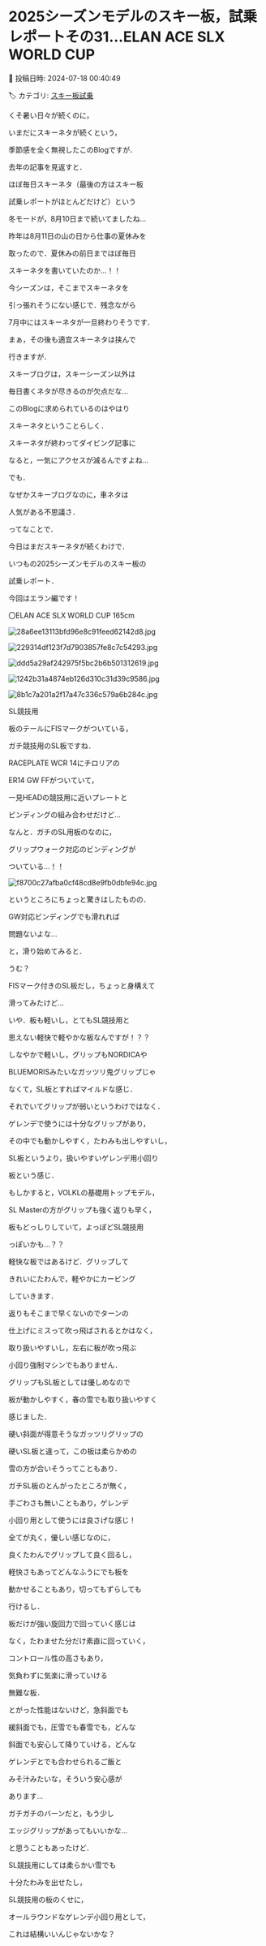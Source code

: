 # 2025シーズンモデルのスキー板，試乗レポートその31…ELAN ACE SLX WORLD CUP

📅 投稿日時: 2024-07-18 00:40:49

🏷️ カテゴリ: [スキー板試乗](c0bd8048615710cee890e403a36cc9a2b.md)

くそ暑い日々が続くのに，


いまだにスキーネタが続くという，


季節感を全く無視したこのBlogですが．





去年の記事を見返すと．


ほぼ毎日スキーネタ（最後の方はスキー板


試乗レポートがほとんどだけど）という


冬モードが，8月10日まで続いてましたね…





昨年は8月11日の山の日から仕事の夏休みを


取ったので．夏休みの前日までほぼ毎日


スキーネタを書いていたのか…！！





今シーズンは，そこまでスキーネタを


引っ張れそうにない感じで．残念ながら


7月中にはスキーネタが一旦終わりそうです．





まぁ，その後も適宜スキーネタは挟んで


行きますが．


スキーブログは，スキーシーズン以外は


毎日書くネタが尽きるのが欠点だな…





このBlogに求められているのはやはり


スキーネタということらしく．


スキーネタが終わってダイビング記事に


なると，一気にアクセスが減るんですよね…





でも．


なぜかスキーブログなのに，車ネタは


人気がある不思議さ．





ってなことで．


今日はまだスキーネタが続くわけで．


いつもの2025シーズンモデルのスキー板の


試乗レポート．


今回はエラン編です！[]()








〇ELAN ACE SLX WORLD CUP 165cm







![28a6ee13113bfd96e8c91feed62142d8.jpg](images/28a6ee13113bfd96e8c91feed62142d8.jpg)









![229314df123f7d7903857fe8c7c54293.jpg](images/229314df123f7d7903857fe8c7c54293.jpg)









![ddd5a29af242975f5bc2b6b501312619.jpg](images/ddd5a29af242975f5bc2b6b501312619.jpg)









![1242b31a4874eb126d310c31d39c9586.jpg](images/1242b31a4874eb126d310c31d39c9586.jpg)









![8b1c7a201a2f17a47c336c579a6b284c.jpg](images/8b1c7a201a2f17a47c336c579a6b284c.jpg)







SL競技用





板のテールにFISマークがついている，


ガチ競技用のSL板ですね．


RACEPLATE WCR 14にチロリアの


ER14 GW FFがついていて，


一見HEADの競技用に近いプレートと


ビンディングの組み合わせだけど…





なんと．ガチのSL用板のなのに，


グリップウォーク対応のビンディングが


ついている…！！







![f8700c27afba0cf48cd8e9fb0dbfe94c.jpg](images/f8700c27afba0cf48cd8e9fb0dbfe94c.jpg)







というところにちょっと驚きはしたものの．


GW対応ビンディングでも滑れれば


問題ないよな…


と，滑り始めてみると．





うむ？


FISマーク付きのSL板だし，ちょっと身構えて


滑ってみたけど…


いや．板も軽いし，とてもSL競技用と


思えない軽快で軽やかな板なんですが！？？





しなやかで軽いし，グリップもNORDICAや


BLUEMORISみたいなガッツリ鬼グリップじゃ


なくて，SL板とすればマイルドな感じ．





それでいてグリップが弱いというわけではなく．


ゲレンデで使うには十分なグリップがあり，


その中でも動かしやすく，たわみも出しやすいし，


SL板というより，扱いやすいゲレンデ用小回り


板という感じ．





もしかすると，VOLKLの基礎用トップモデル，


SL Masterの方がグリップも強く返りも早く，


板もどっしりしていて，よっぽどSL競技用


っぽいかも…？？





軽快な板ではあるけど．グリップして


きれいにたわんで，軽やかにカービング


していきます．


返りもそこまで早くないのでターンの


仕上げにミスって吹っ飛ばされるとかはなく，


取り扱いやすいし，左右に板が吹っ飛ぶ


小回り強制マシンでもありません．





グリップもSL板としては優しめなので


板が動かしやすく，春の雪でも取り扱いやすく


感じました．


硬い斜面が得意そうなガッツリグリップの


硬いSL板と違って，この板は柔らかめの


雪の方が合いそうってこともあり．


ガチSL板のとんがったところが無く，


手ごわさも無いこともあり，ゲレンデ


小回り用として使うには良さげな感じ！





全てが丸く，優しい感じなのに，


良くたわんでグリップして良く回るし，


軽快さもあってどんなふうにでも板を


動かせることもあり，切ってもずらしても


行けるし．


板だけが強い旋回力で回っていく感じは


なく，たわませた分だけ素直に回っていく，


コントロール性の高さもあり，


気負わずに気楽に滑っていける


無難な板．





とがった性能はないけど，急斜面でも


緩斜面でも，圧雪でも春雪でも，どんな


斜面でも安心して降りていける，どんな


ゲレンデとでも合わせられるご飯と


みそ汁みたいな，そういう安心感が


あります…





ガチガチのバーンだと，もう少し


エッジグリップがあってもいいかな…


と思うこともあったけど．


SL競技用にしては柔らかい雪でも


十分たわみを出せたし，





SL競技用の板のくせに，


オールラウンドなゲレンデ小回り用として，


これは結構いいんじゃないかな？
